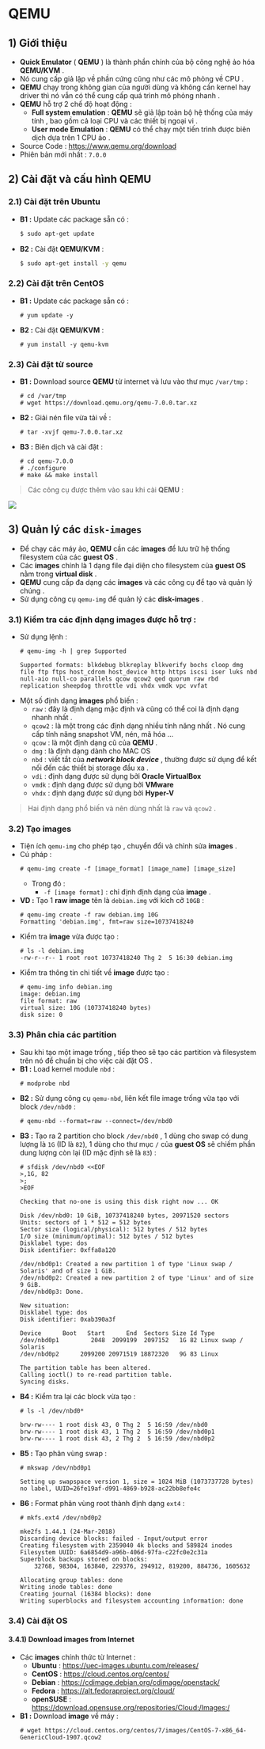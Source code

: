 # QEMU
## **1) Giới thiệu**
- **Quick Emulator** ( **QEMU** ) là thành phần chính của bộ công nghệ ảo hóa **QEMU/KVM** .
- Nó cung cấp giả lập về phần cứng cũng như các mô phỏng về CPU .
- **QEMU** chạy trong không gian của người dùng và không cần kernel hay driver thì nó vẫn có thể cung cấp quá trình mô phỏng nhanh .
- **QEMU** hỗ trợ 2 chế độ hoạt động :
    - **Full system emulation** : **QEMU** sẽ giả lập toàn bộ hệ thống của máy tính , bao gồm cả loại CPU và các thiết bị ngoại vi .
    - **User mode Emulation** : **QEMU** có thể chạy một tiến trình được biên dịch dựa trên 1 CPU ảo .
- Source Code : https://www.qemu.org/download
- Phiên bản mới nhất : `7.0.0`
## **2) Cài đặt và cấu hình QEMU**
### **2.1) Cài đặt trên Ubuntu**
- **B1 :** Update các package sẵn có :
    ```sh
    $ sudo apt-get update
    ```
- **B2 :** Cài đặt **QEMU/KVM** :
    ```sh
    $ sudo apt-get install -y qemu
    ```
### **2.2) Cài đặt trên CentOS**
- **B1 :** Update các package sẵn có :
    ```
    # yum update -y
    ```
- **B2 :** Cài đặt **QEMU/KVM** :
    ```
    # yum install -y qemu-kvm
    ```
### **2.3) Cài đặt từ source**
- **B1 :** Download source **QEMU** từ internet và lưu vào thư mục `/var/tmp` :
    ```
    # cd /var/tmp
    # wget https://download.qemu.org/qemu-7.0.0.tar.xz
    ```
- **B2 :** Giải nén file vừa tải về :
    ```
    # tar -xvjf qemu-7.0.0.tar.xz
    ```
- **B3 :** Biên dịch và cài đặt :
    ```
    # cd qemu-7.0.0
    # ./configure
    # make && make install
    ```
> Các công cụ được thêm vào sau khi cài **QEMU** :

<img src=https://i.imgur.com/PSvs5eJ.png>

## **3) Quản lý các `disk-images`**
- Để chạy các máy ảo, **QEMU** cần các **images** để lưu trữ hệ thống filesystem của các **guest OS** .
- Các **images** chính là 1 dạng file đại diện cho filesystem của **guest OS** nằm trong **virtual disk** .
- **QEMU** cung cấp đa dạng các **images** và các công cụ để tạo và quản lý chúng .
- Sử dụng công cụ `qemu-img` để quản lý các **disk-images** .
### **3.1) Kiểm tra các định dạng images được hỗ trợ** :
- Sử dụng lệnh :
    ```
    # qemu-img -h | grep Supported
    ```
    ```
    Supported formats: blkdebug blkreplay blkverify bochs cloop dmg file ftp ftps host_cdrom host_device http https iscsi iser luks nbd null-aio null-co parallels qcow qcow2 qed quorum raw rbd replication sheepdog throttle vdi vhdx vmdk vpc vvfat
    ```
- Một số định dạng **images** phổ biến :
    - `raw` : đây là định dạng mặc định và cũng có thể coi là định dạng nhanh nhất .
    - `qcow2` : là một trong các định dạng nhiều tính năng nhất . Nó cung cấp tính năng snapshot VM, nén, mã hóa ...
    - `qcow` : là một định dạng cũ của **QEMU** .
    - `dmg` : là định dạng dành cho MAC OS 
    - `nbd` : viết tắt của ***network block device*** , thường được sử dụng để kết nối đến các thiết bị storage đầu xa .
    - `vdi` : định dạng được sử dụng bởi **Oracle VirtualBox**
    - `vmdk` : định dạng được sử dụng bởi **VMware**
    - `vhdx` : định dạng được sử dụng bởi **Hyper-V**
> Hai định dạng phổ biến và nên dùng nhất là `raw` và `qcow2` .
### **3.2) Tạo images**
- Tiện ích `qemu-img` cho phép tạo , chuyển đổi và chỉnh sửa **images** .
- Cú pháp :
    ```
    # qemu-img create -f [image_format] [image_name] [image_size]
    ```
    - Trong đó :
        - `-f [image format]` : chỉ định định dạng của **image** .
- **VD :** Tạo 1 **raw image** tên là `debian.img` với kích cỡ `10GB` :
    ```
    # qemu-img create -f raw debian.img 10G
    Formatting 'debian.img', fmt=raw size=10737418240
    ```
- Kiểm tra **image** vừa được tạo :
    ```
    # ls -l debian.img
    -rw-r--r-- 1 root root 10737418240 Thg 2  5 16:30 debian.img
    ```
- Kiểm tra thông tin chi tiết về **image** được tạo :
    ```
    # qemu-img info debian.img
    image: debian.img
    file format: raw
    virtual size: 10G (10737418240 bytes)
    disk size: 0
    ```
### **3.3) Phân chia các partition**
- Sau khi tạo một image trống , tiếp theo sẽ tạo các partition và filesystem trên nó để chuẩn bị cho việc cài đặt OS .
- **B1 :** Load kernel module `nbd` :
    ```
    # modprobe nbd
    ```
- **B2 :** Sử dụng công cụ `qemu-nbd`, liên kết file image trống vừa tạo với block `/dev/nbd0` :
    ```
    # qemu-nbd --format=raw --connect=/dev/nbd0
    ```
- **B3 :** Tạo ra 2 partition cho block `/dev/nbd0` , 1 dùng cho swap có dung lượng là `1G` (ID là `82`), 1 dùng cho thư mục `/` của **guest OS**  sẽ chiếm phần dung lượng còn lại (ID mặc định sẽ là `83`) :
    ```
    # sfdisk /dev/nbd0 <<EOF
    >,1G, 82
    >;
    >EOF
    ```
    ```
    Checking that no-one is using this disk right now ... OK

    Disk /dev/nbd0: 10 GiB, 10737418240 bytes, 20971520 sectors
    Units: sectors of 1 * 512 = 512 bytes
    Sector size (logical/physical): 512 bytes / 512 bytes
    I/O size (minimum/optimal): 512 bytes / 512 bytes
    Disklabel type: dos
    Disk identifier: 0xffa8a120

    /dev/nbd0p1: Created a new partition 1 of type 'Linux swap / Solaris' and of size 1 GiB.
    /dev/nbd0p2: Created a new partition 2 of type 'Linux' and of size 9 GiB.
    /dev/nbd0p3: Done.

    New situation:
    Disklabel type: dos
    Disk identifier: 0xab390a3f

    Device      Boot   Start      End  Sectors Size Id Type
    /dev/nbd0p1         2048  2099199  2097152   1G 82 Linux swap / Solaris
    /dev/nbd0p2      2099200 20971519 18872320   9G 83 Linux

    The partition table has been altered.
    Calling ioctl() to re-read partition table.
    Syncing disks.
    ```
- **B4 :** Kiểm tra lại các block vừa tạo :
    ```
    # ls -l /dev/nbd0*
    ```
    ```
    brw-rw---- 1 root disk 43, 0 Thg 2  5 16:59 /dev/nbd0
    brw-rw---- 1 root disk 43, 1 Thg 2  5 16:59 /dev/nbd0p1
    brw-rw---- 1 root disk 43, 2 Thg 2  5 16:59 /dev/nbd0p2
    ```
- **B5 :** Tạo phân vùng swap :
    ```
    # mkswap /dev/nbd0p1
    ```
    ```
    Setting up swapspace version 1, size = 1024 MiB (1073737728 bytes)
    no label, UUID=26fe19af-d991-4869-b928-ac22bb8efe4c
    ```
- **B6 :** Format phân vùng root thành định dạng `ext4` :
    ```
    # mkfs.ext4 /dev/nbd0p2
    ```
    ```
    mke2fs 1.44.1 (24-Mar-2018)
    Discarding device blocks: failed - Input/output error
    Creating filesystem with 2359040 4k blocks and 589824 inodes
    Filesystem UUID: 6a6854d9-a96b-406d-97fa-c22fc0e2c31a
    Superblock backups stored on blocks: 
        32768, 98304, 163840, 229376, 294912, 819200, 884736, 1605632

    Allocating group tables: done                            
    Writing inode tables: done                            
    Creating journal (16384 blocks): done
    Writing superblocks and filesystem accounting information: done 
    ```
### **3.4) Cài đặt OS**
#### **3.4.1) Download images from Internet**
- Các **images** chính thức từ Internet :
    - **Ubuntu** : https://uec-images.ubuntu.com/releases/
    - **CentOS** : https://cloud.centos.org/centos/
    - **Debian** : https://cdimage.debian.org/cdimage/openstack/
    - **Fedora** : https://alt.fedoraproject.org/cloud/
    - **openSUSE** : https://download.opensuse.org/repositories/Cloud:/Images:/
- **B1 :** Download **image** về máy :
    ```
    # wget https://cloud.centos.org/centos/7/images/CentOS-7-x86_64-GenericCloud-1907.qcow2
    ```